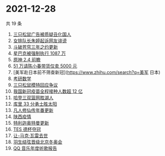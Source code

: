 # 2021-12-28

共 19 条

<!-- BEGIN -->
<!-- 最后更新时间 Tue Dec 28 2021 08:26:02 GMT+0800 (China Standard Time) -->

1. [三只松鼠广告被质疑丑化国人](https://www.zhihu.com/search?q=三只松鼠)
1. [女排队长朱婷起诉网友诽谤](https://www.zhihu.com/search?q=朱婷)
1. [斗破苍穹三年之约更新](https://www.zhihu.com/search?q=斗破苍穹三年之约)
1. [星巴克被强制执行 1087 万](https://www.zhihu.com/search?q=星巴克)
1. [原神 2.4 前瞻](https://www.zhihu.com/search?q=原神)
1. [51 万请陈小春带货仅卖 5000 元](https://www.zhihu.com/search?q=陈小春)
1. [美军赴日本前不筛查新冠](https://www.zhihu.com/search?q=美军 日本)
1. [考研数学](https://www.zhihu.com/search?q=考研数学)
1. [三只松鼠模特回应争议](https://www.zhihu.com/search?q=三只松鼠模特)
1. [我国新冠疫苗全程接种人数超 12 亿](https://www.zhihu.com/search?q=新冠疫苗接种)
1. [哈登三双篮网胜湖人](https://www.zhihu.com/search?q=湖人)
1. [库里 33 分勇士胜太阳](https://www.zhihu.com/search?q=勇士)
1. [凡人修仙传年番更新](https://www.zhihu.com/search?q=凡人修仙传)
1. [陕西疫情](https://www.zhihu.com/search?q=陕西疫情)
1. [特利迦奥特曼更新](https://www.zhihu.com/search?q=特利迦奥特曼)
1. [TES 德杯夺冠](https://www.zhihu.com/search?q=德杯)
1. [让-马克·瓦雷去世](https://www.zhihu.com/search?q=让马克去世)
1. [羽生结弦晋级北京冬奥会](https://www.zhihu.com/search?q=羽生结弦)
1. [QQ 音乐年度听歌报告](https://www.zhihu.com/search?q=QQ音乐听歌报告)

<!-- END -->
